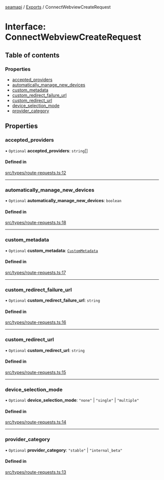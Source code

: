 [seamapi](../README.md) / [Exports](../modules.md) / ConnectWebviewCreateRequest

# Interface: ConnectWebviewCreateRequest

## Table of contents

### Properties

- [accepted\_providers](ConnectWebviewCreateRequest.md#accepted_providers)
- [automatically\_manage\_new\_devices](ConnectWebviewCreateRequest.md#automatically_manage_new_devices)
- [custom\_metadata](ConnectWebviewCreateRequest.md#custom_metadata)
- [custom\_redirect\_failure\_url](ConnectWebviewCreateRequest.md#custom_redirect_failure_url)
- [custom\_redirect\_url](ConnectWebviewCreateRequest.md#custom_redirect_url)
- [device\_selection\_mode](ConnectWebviewCreateRequest.md#device_selection_mode)
- [provider\_category](ConnectWebviewCreateRequest.md#provider_category)

## Properties

### accepted\_providers

• `Optional` **accepted\_providers**: `string`[]

#### Defined in

[src/types/route-requests.ts:12](https://github.com/seamapi/javascript/blob/main/src/types/route-requests.ts#L12)

___

### automatically\_manage\_new\_devices

• `Optional` **automatically\_manage\_new\_devices**: `boolean`

#### Defined in

[src/types/route-requests.ts:18](https://github.com/seamapi/javascript/blob/main/src/types/route-requests.ts#L18)

___

### custom\_metadata

• `Optional` **custom\_metadata**: [`CustomMetadata`](../modules.md#custommetadata)

#### Defined in

[src/types/route-requests.ts:17](https://github.com/seamapi/javascript/blob/main/src/types/route-requests.ts#L17)

___

### custom\_redirect\_failure\_url

• `Optional` **custom\_redirect\_failure\_url**: `string`

#### Defined in

[src/types/route-requests.ts:16](https://github.com/seamapi/javascript/blob/main/src/types/route-requests.ts#L16)

___

### custom\_redirect\_url

• `Optional` **custom\_redirect\_url**: `string`

#### Defined in

[src/types/route-requests.ts:15](https://github.com/seamapi/javascript/blob/main/src/types/route-requests.ts#L15)

___

### device\_selection\_mode

• `Optional` **device\_selection\_mode**: ``"none"`` \| ``"single"`` \| ``"multiple"``

#### Defined in

[src/types/route-requests.ts:14](https://github.com/seamapi/javascript/blob/main/src/types/route-requests.ts#L14)

___

### provider\_category

• `Optional` **provider\_category**: ``"stable"`` \| ``"internal_beta"``

#### Defined in

[src/types/route-requests.ts:13](https://github.com/seamapi/javascript/blob/main/src/types/route-requests.ts#L13)
